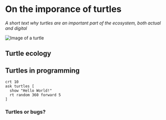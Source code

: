 # On the imporance of turtles
<i> A short text why turtles are an important part of the ecosystem, both actual and digital </i>

![Image of a turtle](https://i.pinimg.com/564x/4f/08/29/4f0829ca53f09d104638f527c3b4a6be.jpg)

## Turtle ecology 
## Turtles in programming

```
crt 10
ask turtles [
  show "Hello World!"
  rt random 360 forward 5
]
```


### Turtles or bugs?
